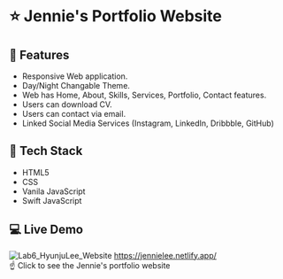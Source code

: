 # ⭐ Jennie's Portfolio Website

## 🌱 Features 
- Responsive Web application. 
- Day/Night Changable Theme.
- Web has Home, About, Skills, Services, Portfolio, Contact features.
- Users can download CV.
- Users can contact via email.
- Linked Social Media Services (Instagram, LinkedIn, Dribbble, GitHub)

## 📌 Tech Stack
- HTML5
- CSS
- Vanila JavaScript
- Swift JavaScript

## :computer: Live Demo
![Lab6_HyunjuLee_Website](https://user-images.githubusercontent.com/97131199/180634234-66861649-c860-49a2-9964-eb944d7a0377.jpg)
https://jennielee.netlify.app/ <br>
:point_up: Click to see the Jennie's portfolio website

